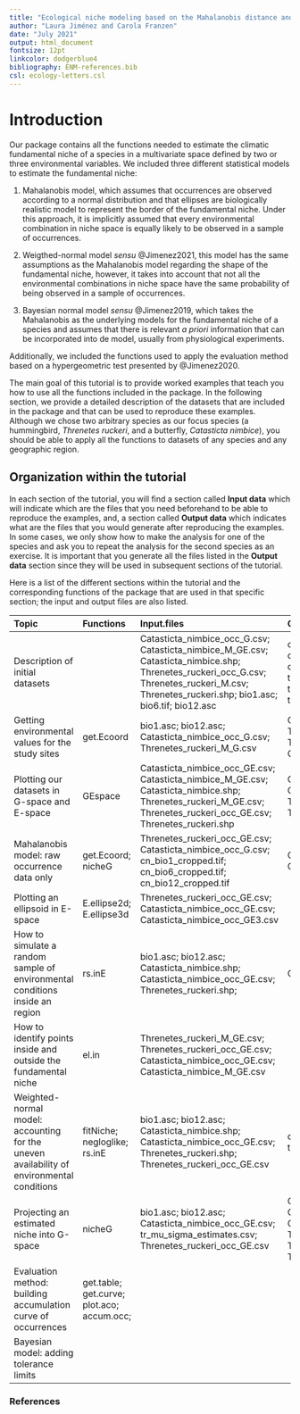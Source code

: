 ```yaml
---
title: "Ecological niche modeling based on the Mahalanobis distance and occurrence data"
author: "Laura Jiménez and Carola Franzen"
date: "July 2021"
output: html_document
fontsize: 12pt
linkcolor: dodgerblue4
bibliography: ENM-references.bib
csl: ecology-letters.csl
---
```


# Introduction

Our package contains all the functions needed to estimate the climatic fundamental niche of a species in a multivariate space defined by two or three environmental variables. We included three different statistical models to estimate the fundamental niche:

1) Mahalanobis model, which assumes that occurrences are observed according to a normal distribution and that ellipses are biologically realistic model to represent the border of the fundamental niche. Under this approach, it is implicitly assumed that every environmental combination in niche space is equally likely to be observed in a sample of occurrences.

2) Weigthed-normal model *sensu* @Jimenez2021, this model has the same assumptions as the Mahalanobis model regarding the shape of the fundamental niche, however, it takes into account that not all the environmental combinations in niche space have the same probability of being observed in a sample of occurrences. 

3) Bayesian normal model *sensu* @Jimenez2019, which takes the Mahalanobis as the underlying models for the fundamental niche of a species and assumes that there is relevant *a priori* information that can be incorporated into de model, usually from physiological experiments.

Additionally, we included the functions used to apply the evaluation method based on a hypergeometric test presented by @Jimenez2020.

The main goal of this tutorial is to provide worked examples that teach you how to use all the functions included in the package. In the following section, we provide a detailed description of the datasets that are included in the package and that can be used to reproduce these examples. Although we chose two arbitrary species as our focus species (a hummingbird, *Threnetes ruckeri*, and a butterfly, *Catasticta nimbice*), you should be able to apply all the functions to datasets of any species and any geographic region.

## Organization within the tutorial

In each section of the tutorial, you will find a section called **Input data** which will indicate which are the files that you need beforehand to be able to reproduce the examples, and, a section called **Output data** which indicates what are the files that you would generate after reproducing the examples. In some cases, we only show how to make the analysis for one of the species and ask you to repeat the analysis for the second species as an exercise. It is important that you generate all the files listed in the **Output data** section since they will be used in subsequent sections of the tutorial.

Here is a list of the different sections within the tutorial and the corresponding functions of the package that are used in that specific section; the input and output files are also listed.


|Topic                                                                                     |Functions                                  |Input.files                                                                                                                                                                                    |Output.files                                                                                                                                                                                            |
|:-----------------------------------------------------------------------------------------|:------------------------------------------|:----------------------------------------------------------------------------------------------------------------------------------------------------------------------------------------------|:-------------------------------------------------------------------------------------------------------------------------------------------------------------------------------------------------------|
|Description of initial datasets                                                           |                                           |Catasticta_nimbice_occ_G.csv; Catasticta_nimbice_M_GE.csv; Catasticta_nimbice.shp;  Threnetes_ruckeri_occ_G.csv; Threnetes_ruckeri_M.csv; Threnetes_ruckeri.shp; bio1.asc; bio6.tif; bio12.asc |cn_bio1_cropped.tif; cn_bio6_cropped.tif; cn_bio12_cropped.tif; tr_bio1_cropped.tif; tr_bio6_cropped.tif; tr_bio12_cropped.tif                                                                          |
|Getting environmental values for the study sites                                          |get.Ecoord                                 |bio1.asc; bio12.asc; Catasticta_nimbice_occ_G.csv; Threnetes_ruckeri_M_G.csv                                                                                                                   |Catasticta_nimbice_occ_GE.csv; Threnetes_ruckeri_occ_GE.csv; Threnetes_ruckeri_M_GE.csv; Catasticta_nimbice_M_GE.csv                                                                                    |
|Plotting our datasets in G-space and E-space                                              |GEspace                                    |Catasticta_nimbice_occ_GE.csv; Catasticta_nimbice_M_GE.csv; Catasticta_nimbice.shp; Threnetes_ruckeri_M_GE.csv; Threnetes_ruckeri_occ_GE.csv; Threnetes_ruckeri.shp                            |Catasticta_nimbice_bckgrndmap.png; Catasticta_nimbice_polymap.png; Threnetes_bckgrndmap.png; Threnetes_polymap.png                                                                                      |
|Mahalanobis model: raw occurrence data only                                               |get.Ecoord; nicheG                         |Threnetes_ruckeri_occ_GE.csv; Catasticta_nimbice_occ_G.csv; cn_bio1_cropped.tif; cn_bio6_cropped.tif; cn_bio12_cropped.tif                                                                     |Catasticta_nimbice_occ_GE3.csv; Catasticta_nimbice_maha3_cropped.tif                                                                                                                                    |
|Plotting an ellipsoid in E-space                                                          |E.ellipse2d; E.ellipse3d                   |Threnetes_ruckeri_occ_GE.csv; Catasticta_nimbice_occ_GE.csv; Catasticta_nimbice_occ_GE3.csv                                                                                                    |                                                                                                                                                                                                        |
|How to simulate a random sample of environmental conditions inside an region              |rs.inE                                     |bio1.asc; bio12.asc; Catasticta_nimbice.shp; Catasticta_nimbice_occ_GE.csv; Threnetes_ruckeri.shp;                                                                                             |Catasticta_nimbice_M_E.csv                                                                                                                                                                              |
|How to identify points inside and outside the fundamental niche                           |el.in                                      |Threnetes_ruckeri_M_GE.csv; Threnetes_ruckeri_occ_GE.csv; Catasticta_nimbice_occ_GE.csv; Catasticta_nimbice_M_GE.csv                                                                           |                                                                                                                                                                                                        |
|Weighted-normal model: accounting for the uneven availability of environmental conditions |fitNiche; negloglike; rs.inE               |bio1.asc; bio12.asc; Catasticta_nimbice.shp; Catasticta_nimbice_occ_GE.csv; Threnetes_ruckeri.shp; Threnetes_ruckeri_occ_GE.csv                                                                |cn_mu_sigma_estimates.csv; tr_mu_sigma_estimates.csv                                                                                                                                                    |
|Projecting an estimated niche into G-space                                                |nicheG                                     |bio1.asc; bio12.asc; Catasticta_nimbice_occ_GE.csv; tr_mu_sigma_estimates.csv; Threnetes_ruckeri_occ_GE.csv                                                                                    |Catasticta_nimbice_maha_map.tif; Catasticta_nimbice_wn_map.tif; Catasticta_nimbice_nicheG_ggplot.png; Threnetes_ruckeri_wn_map.tif; Threnetes_ruckeri_maha_map.tif; Threnetes_ruckeri_nicheG_ggplot.png |
|Evaluation method: building accumulation curve of occurrences                             |get.table; get.curve; plot.aco; accum.occ; |                                                                                                                                                                                               |                                                                                                                                                                                                        |
|Bayesian model: adding tolerance limits                                                   |                                           |                                                                                                                                                                                               |                                                                                                                                                                                                        |

### References
